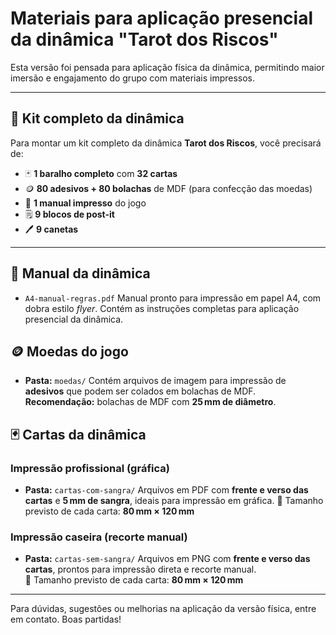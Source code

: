 # Materiais para aplicação presencial da dinâmica "Tarot dos Riscos"

Esta versão foi pensada para aplicação física da dinâmica, permitindo maior imersão e engajamento do grupo com materiais impressos.

---

## 🧰 Kit completo da dinâmica

Para montar um kit completo da dinâmica **Tarot dos Riscos**, você precisará de:

- 🃏 **1 baralho completo** com **32 cartas**
- 🪙 **80 adesivos + 80 bolachas** de MDF (para confecção das moedas)
- 📘 **1 manual impresso** do jogo
- 🗒️ **9 blocos de post-it**
- 🖊️ **9 canetas**

---

## 📘 Manual da dinâmica

- `A4-manual-regras.pdf`
  Manual pronto para impressão em papel A4, com dobra estilo _flyer_.
  Contém as instruções completas para aplicação presencial da dinâmica.

## 🪙 Moedas do jogo

- **Pasta:** `moedas/`
  Contém arquivos de imagem para impressão de **adesivos** que podem ser colados em bolachas de MDF.  
  **Recomendação:** bolachas de MDF com **25 mm de diâmetro**.

## 🃏 Cartas da dinâmica

### Impressão profissional (gráfica)

- **Pasta:** `cartas-com-sangra/`
  Arquivos em PDF com **frente e verso das cartas** e **5 mm de sangra**, ideais para impressão em gráfica.
  📐 Tamanho previsto de cada carta: **80 mm × 120 mm**

### Impressão caseira (recorte manual)

- **Pasta:** `cartas-sem-sangra/`
  Arquivos em PNG com **frente e verso das cartas**, prontos para impressão direta e recorte manual.  
  📐 Tamanho previsto de cada carta: **80 mm × 120 mm**

---

Para dúvidas, sugestões ou melhorias na aplicação da versão física, entre em contato. Boas partidas!
